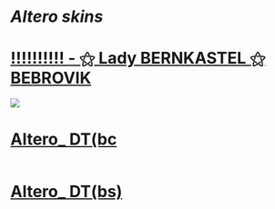 # *Altero skins*

# [!!!!!!!!!! - ⚝ Lady BERNKASTEL ⚝ BEBROVIK](https://disk.yandex.ru/d/hgbnYEsrI6ZZFw)
![](https://i.postimg.cc/vHH6vN2P/screenshot057.jpg)

# [Altero_ DT(bc](https://disk.yandex.ru/d/GNuLzdGzujhoOA)
![]()

# [Altero_ DT(bs)](https://disk.yandex.ru/d/1MYf5hstXl9-aQ)
![]()
